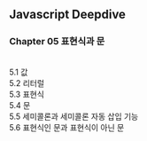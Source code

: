 ## Javascript Deepdive
### Chapter 05 표현식과 문
<br>
5.1 값 <br>
5.2 리터럴 <br>
5.3 표현식 <br>
5.4 문 <br>
5.5 세미콜론과 세미콜론 자동 삽입 기능 <br>
5.6 표현식인 문과 표현식이 아닌 문 <br>
